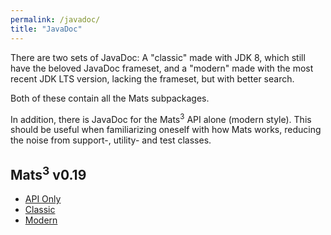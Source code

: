 ```yaml
---
permalink: /javadoc/
title: "JavaDoc"
---
```


There are two sets of JavaDoc: A "classic" made with JDK 8, which still have the beloved JavaDoc frameset, and a
"modern" made with the most recent JDK LTS version, lacking the frameset, but with better search.

Both of these contain all the Mats subpackages.

In addition, there is JavaDoc for the Mats<sup>3</sup> API alone (modern style). This should be useful when
familiarizing oneself with how Mats works, reducing the noise from support-, utility- and test classes.

## Mats<sup>3</sup> v0.19

- [API Only](mats3/0.19/api/index.html)
- [Classic](mats3/0.19/classic/index.html)
- [Modern](mats3/0.19/modern/index.html)

